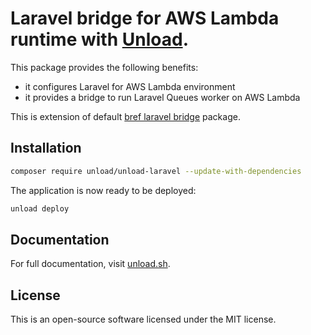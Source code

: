 # Laravel bridge for AWS Lambda runtime with [Unload](https://unload.sh/).

This package provides the following benefits:

- it configures Laravel for AWS Lambda environment
- it provides a bridge to run Laravel Queues worker on AWS Lambda

This is extension of default [bref laravel bridge](https://github.com/brefphp/laravel-bridge) package. 

## Installation

```bash
composer require unload/unload-laravel --update-with-dependencies
```

The application is now ready to be deployed:

```bash
unload deploy
```

## Documentation

For full documentation, visit [unload.sh](https://unload.sh/).

## License

This is an open-source software licensed under the MIT license.
